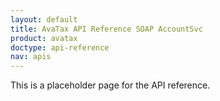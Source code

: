 ```yaml
---
layout: default
title: AvaTax API Reference SOAP AccountSvc
product: avatax
doctype: api-reference
nav: apis
---
```


This is a placeholder page for the API reference.
